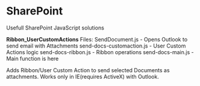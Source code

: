 # SharePoint
Usefull SharePoint JavaScript solutions

<b>Ribbon_UserCustomActions</b>
Files:
SendDocument.js - Opens Outlook to send email with Attachments
send-docs-customaction.js - User Custom Actions logic
send-docs-ribbon.js - Ribbon operations
send-docs-main.js -  Main function is here
 
 
 Adds Ribbon/User Custom Action to send selected Documents as attachments.
 Works only in IE(requires ActiveX) with Outlook.
